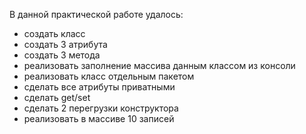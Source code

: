 В данной практической работе удалось: 
- создать класс
- создать 3 атрибута
- создать 3 метода
- реализовать  заполнение массива данным классом из консоли
- реализовать класс отдельным пакетом
- сделать все атрибуты приватными
- сделать get/set
- сделать 2 перегрузки конструктора
- реализовать в массиве 10 записей
